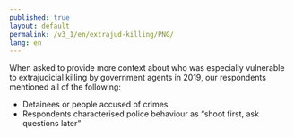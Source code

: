 ```yaml
---
published: true
layout: default
permalink: /v3_1/en/extrajud-killing/PNG/
lang: en
---
```

When asked to provide more context about who was especially vulnerable to extrajudicial killing by government agents in 2019, our respondents mentioned all of the following: 

- Detainees or people accused of crimes 
- Respondents characterised police behaviour as “shoot first, ask questions later”
